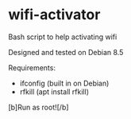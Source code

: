 # wifi-activator
Bash script to help activating wifi

Designed and tested on Debian 8.5

Requirements:
 * ifconfig (built in on Debian)
 * rfkill (apt install rfkill)

[b]Run as root![/b]
